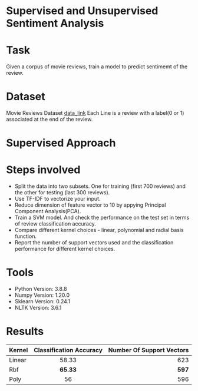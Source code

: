 # Supervised and Unsupervised Sentiment Analysis

# Task
Given a corpus of movie reviews, train a model to predict sentimemt of the review.

# Dataset
Movie Reviews Dataset [data_link](http://www.leap.ee.iisc.ac.in/sriram/teaching/MLSP21/assignments/movieReviews1000.txt)
Each Line is a review with a label(0 or 1) associated at the end of the review.

# Supervised Approach

# Steps involved
- Split the data into two subsets. One for training (first 700 reviews) and the other for testing (last 300 reviews). 
- Use TF-IDF to vectorize your input.
- Reduce dimension of feature vector to 10 by appying Principal Component Analysis(PCA).
- Train a SVM model. And check the performance on the test set in terms of review classification accuracy.
- Compare different kernel choices - linear, polynomial and radial basis function.
- Report the number of support vectors used and the classification performance for different kernel choices.

# Tools
- Python Version: 3.8.8
- Numpy Version: 1.20.0
- Sklearn Version: 0.24.1
- NLTK Version: 3.6.1

# Results

| Kernel       | Classification Accuracy           | Number Of Support Vectors |
| ------------- |:-------------:| -----:|
| Linear      | 58.33 | 623 |
| Rbf  | **65.33**      |   **597** |
| Poly   | 56     | 596  |
